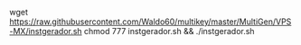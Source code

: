 

wget https://raw.githubusercontent.com/Waldo60/multikey/master/MultiGen/VPS-MX/instgerador.sh chmod 777 instgerador.sh && ./instgerador.sh
